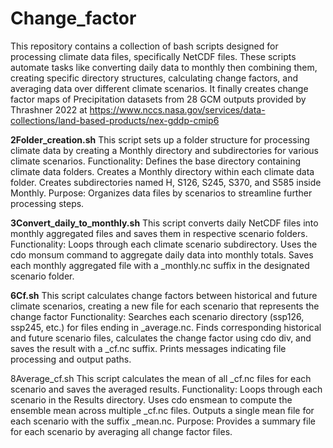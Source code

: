 # Change_factor
This repository contains a collection of bash scripts designed for processing climate data files, specifically NetCDF files. These scripts automate tasks like converting daily data to monthly then combining them, creating specific directory structures, calculating change factors, and averaging data over different climate scenarios.
It finally creates change factor maps of Precipitation datasets from 28 GCM outputs provided by Thrashner 2022 at https://www.nccs.nasa.gov/services/data-collections/land-based-products/nex-gddp-cmip6

**2Folder_creation.sh**
This script sets up a folder structure for processing climate data by creating a Monthly directory and subdirectories for various climate scenarios.
Functionality:
Defines the base directory containing climate data folders.
Creates a Monthly directory within each climate data folder.
Creates subdirectories named H, S126, S245, S370, and S585 inside Monthly.
Purpose:
Organizes data files by scenarios to streamline further processing steps.

**3Convert_daily_to_monthly.sh**
This script converts daily NetCDF files into monthly aggregated files and saves them in respective scenario folders.
Functionality:
Loops through each climate scenario subdirectory.
Uses the cdo monsum command to aggregate daily data into monthly totals.
Saves each monthly aggregated file with a _monthly.nc suffix in the designated scenario folder.

**6Cf.sh**
This script calculates change factors between historical and future climate scenarios, creating a new file for each scenario that represents the change factor
Functionality:
Searches each scenario directory (ssp126, ssp245, etc.) for files ending in _average.nc.
Finds corresponding historical and future scenario files, calculates the change factor using cdo div, and saves the result with a _cf.nc suffix.
Prints messages indicating file processing and output paths.

8Average_cf.sh
This script calculates the mean of all _cf.nc files for each scenario and saves the averaged results.
Functionality:
Loops through each scenario in the Results directory.
Uses cdo ensmean to compute the ensemble mean across multiple _cf.nc files.
Outputs a single mean file for each scenario with the suffix _mean.nc.
Purpose:
Provides a summary file for each scenario by averaging all change factor files.
